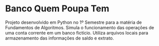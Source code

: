 # Banco Quem Poupa Tem
Projeto desenvolvido em Python no 1º Semestre para a matéria de Fundamentos de Algoritmos. Simula o funcionamento das operações de uma conta corrente em um banco fictício. Utiliza arquivos locais para armazenamento das informações de saldo e extrato.
